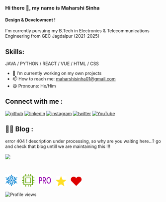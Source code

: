 ### Hi there 👋, my name is Maharshi Sinha
#### Design & Develovment !
I'm currently pursuing my B.Tech in Electronics & Telecommunications Engineering from GEC Jagdalpur (2021-2025)

## Skills: 
JAVA / PYTHON / REACT / VUE / HTML / CSS

- 🔭 I’m currently working on my own projects 
- 📫 How to reach me: maharshisinha01@gmail.com 
- 😄 Pronouns: He/Him 

## Connect with me :

[<img src='https://cdn.jsdelivr.net/npm/simple-icons@3.0.1/icons/github.svg' alt='github' height='40'>](https://github.com/maharshi-sinha)  [<img src='https://cdn.jsdelivr.net/npm/simple-icons@3.0.1/icons/linkedin.svg' alt='linkedin' height='40'>](https://www.linkedin.com/in/maharshi-sinha-78b1001b7/)  [<img src='https://cdn.jsdelivr.net/npm/simple-icons@3.0.1/icons/instagram.svg' alt='instagram' height='40'>](https://www.instagram.com/maharshi.sinha/)  [<img src='https://cdn.jsdelivr.net/npm/simple-icons@3.0.1/icons/twitter.svg' alt='twitter' height='40'>](https://twitter.com/sinha_maharshi)  [<img src='https://cdn.jsdelivr.net/npm/simple-icons@3.0.1/icons/youtube.svg' alt='YouTube' height='40'>](https://www.youtube.com/channel/https://www.youtube.com/channel/UCp30pU1u9od-MGgw0Q829yg)  

## ✍🏼 Blog :

error 404 ! description under processing, so why are you waiting here...? go and check that blog untill we are maintaining this !!! <br>
<br>
[<img src="https://img.shields.io/badge/Hashnode-2962FF?style=for-the-badge&logo=hashnode&logoColor=white">](https://maharshisinha.hashnode.dev/)

<br>

<a href='https://archiveprogram.github.com/'><img src='https://raw.githubusercontent.com/acervenky/animated-github-badges/master/assets/acbadge.gif' width='40' height='40'></a> <a href='https://docs.github.com/en/developers'><img src='https://raw.githubusercontent.com/acervenky/animated-github-badges/master/assets/devbadge.gif' width='40' height='40'></a> <a href='https://github.com/pricing'><img src='https://raw.githubusercontent.com/acervenky/animated-github-badges/master/assets/pro.gif' width='40' height='40'></a> <a href='https://stars.github.com/'><img src='https://raw.githubusercontent.com/acervenky/animated-github-badges/master/assets/starbadge.gif' width='35' height='35'></a> <a href='https://docs.github.com/en/github/supporting-the-open-source-community-with-github-sponsors'><img src='https://raw.githubusercontent.com/acervenky/animated-github-badges/master/assets/sponsorbadge.gif' width='35' height='35'></a> 

![Profile views](https://gpvc.arturio.dev/maharshi-sinha)  
